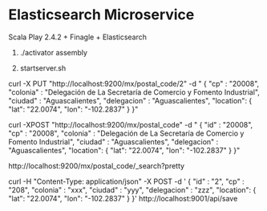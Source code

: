Elasticsearch Microservice
=================================

Scala Play 2.4.2 + Finagle +  Elasticsearch 


1) ./activator assembly


2) startserver.sh


curl -X PUT "http://localhost:9200/mx/postal_code/2" -d "
{
    \"cp\"         : \"20008\",
    \"colonia\"    : \"Delegación de La Secretaría de Comercio y Fomento Industrial\",
    \"ciudad\"     : \"Aguascalientes\",
    \"delegacion\" : \"Aguascalientes\",
    \"location\": {
        \"lat\": \"22.0074\",
        \"lon\": \"-102.2837\"
    }
}"


curl -XPOST "http://localhost:9200/mx/postal_code" -d "
{
	\"id\"         : \"20008\",
    \"cp\"         : \"20008\",
    \"colonia\"    : \"Delegación de La Secretaría de Comercio y Fomento Industrial\",
    \"ciudad\"     : \"Aguascalientes\",
    \"delegacion\" : \"Aguascalientes\",
    \"location\": {
        \"lat\": \"22.0074\",
        \"lon\": \"-102.2837\"
    }
}"


http://localhost:9200/mx/postal_code/_search?pretty


curl -H "Content-Type: application/json" -X POST -d '
{
    "id"         : "2",
    "cp"         : "208",
    "colonia"    : "xxx",
    "ciudad"     : "yyy",
    "delegacion" : "zzz",
    "location": {
        "lat": "22.0074",
        "lon": "-102.2837"
    }
}' http://localhost:9001/api/save

